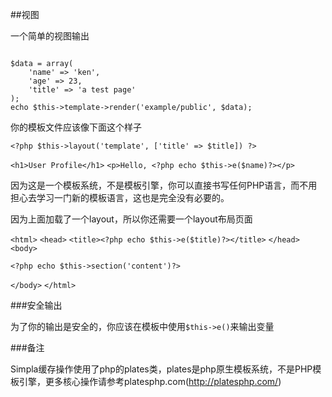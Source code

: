 ##视图

一个简单的视图输出

<pre><code>
$data = array(
    'name' => 'ken',
    'age' => 23,
    'title' => 'a test page'
);
echo $this->template->render('example/public', $data);
</code></pre>

你的模板文件应该像下面这个样子

`<?php $this->layout('template', ['title' => $title]) ?>`

`<h1>User Profile</h1>`
`<p>Hello, <?php echo $this->e($name)?></p>`

因为这是一个模板系统，不是模板引擎，你可以直接书写任何PHP语言，而不用担心去学习一门新的模板语言，这也是完全没有必要的。

因为上面加载了一个layout，所以你还需要一个layout布局页面

`<html>`
`<head>`
    `<title><?php echo $this->e($title)?></title>`
`</head>`
`<body>`

`<?php echo $this->section('content')?>`

`</body>`
`</html>`

###安全输出

为了你的输出是安全的，你应该在模板中使用`$this->e()`来输出变量

###备注

Simpla缓存操作使用了php的plates类，plates是php原生模板系统，不是PHP模板引擎，更多核心操作请参考platesphp.com(http://platesphp.com/)